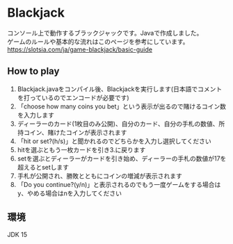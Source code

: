 # Blackjack

コンソール上で動作するブラックジャックです。Javaで作成しました。
<br>ゲームのルールや基本的な流れはこのページを参考にしています。
<br>https://slotsia.com/ja/game-blackjack/basic-guide

## How to play

1. Blackjack.javaをコンパイル後、Blackjackを実行します(日本語でコメントを打っているのでエンコードが必要です)
2. 「choose how many coins you bet」という表示が出るので賭けるコイン数を入力します
3. ディーラーのカード(1枚目のみ公開)、自分のカード、自分の手札の数値、所持コイン、賭けたコインが表示されます
4. 「hit or set?(h/s)」と聞かれるのでどちらかを入力し選択してください 
5. hitを選ぶともう一枚カードを引き3.に戻ります
6. setを選ぶとディーラーがカードを引き始め、ディーラーの手札の数値が17を超えるとsetします
7. 手札が公開され、勝敗とともにコインの増減が表示されます
8. 「Do you continue?(y/n)」と表示されるのでもう一度ゲームをする場合はy、やめる場合はnを入力してください

## 環境
JDK 15

